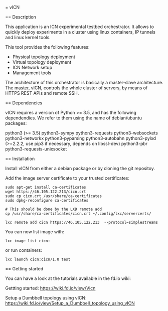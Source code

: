 = vICN

== Description

This application is an ICN experimental testbed orchestrator. It allows to
quickly deploy experiments in a cluster using linux containers, IP tunnels and
linux kernel tools.

This tool provides the following features:

- Physical topology deployment
- Virtual topology deployment
- ICN Network setup
- Management tools

The architecture of this orchestrator is basically a master-slave architecture.
The master, vICN, controls the whole cluster of servers, by means of HTTPS REST
APIs and remote SSH.


== Dependencies

vICN requires a version of Python >= 3.5, and has the following dependendies.
We refer to them using the name of debian/ubuntu packages:

python3 (>= 3.5)
python3-sympy
python3-requests
python3-websockets
python3-networkx
python3-pyparsing
python3-autobahn
python3-pylxd (>=2.2.2, use pip3 if necessary, depends on libssl-dev)
  python3-pbr
  python3-requests-unixsocket


== Installation

Install vICN from either a debian package or by cloning the git repositoy.

Add the image server certificate to your trusted certificates:

    sudo apt-get install ca-certificates
    wget https://46.105.122.213/cicn.crt
    sudo cp cicn.crt /usr/share/ca-certificates
    sudo dpkg-reconfigure ca-certificates

    # This should be done by the LXD remote add
    cp /usr/share/ca-certificates/cicn.crt ~/.config/lxc/servercerts/

    lxc remote add cicn https://46.105.122.213  --protocol=simplestreams

You can now list image with:

    lxc image list cicn:

or run containers:

    lxc launch cicn:cicn/1.0 test

== Getting started

You can have a look at the tutorials available in the fd.io wiki:

Gettting started:
  https://wiki.fd.io/view/Vicn

Setup a Dumbbell topology using vICN:
  https://wiki.fd.io/view/Setup_a_Dumbbell_topology_using_vICN
